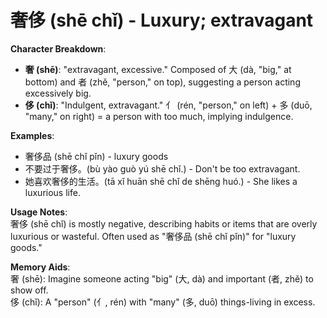# **奢侈 (shē chǐ) - Luxury; extravagant**

**Character Breakdown**:  
- **奢 (shē)**: "extravagant, excessive." Composed of 大 (dà, "big," at bottom) and 者 (zhě, "person," on top), suggesting a person acting excessively big.  
- **侈 (chǐ)**: "Indulgent, extravagant." 亻 (rén, "person," on left) + 多 (duō, "many," on right) = a person with too much, implying indulgence.

**Examples**:  
- 奢侈品 (shē chǐ pǐn) - luxury goods  
- 不要过于奢侈。(bù yào guò yú shē chǐ.) - Don't be too extravagant.  
- 她喜欢奢侈的生活。(tā xǐ huān shē chǐ de shēng huó.) - She likes a luxurious life.

**Usage Notes**:  
奢侈 (shē chǐ) is mostly negative, describing habits or items that are overly luxurious or wasteful. Often used as "奢侈品 (shē chǐ pǐn)" for "luxury goods."

**Memory Aids**:  
奢 (shē): Imagine someone acting "big" (大, dà) and important (者, zhě) to show off.  
侈 (chǐ): A "person" (亻, rén) with "many" (多, duō) things-living in excess.